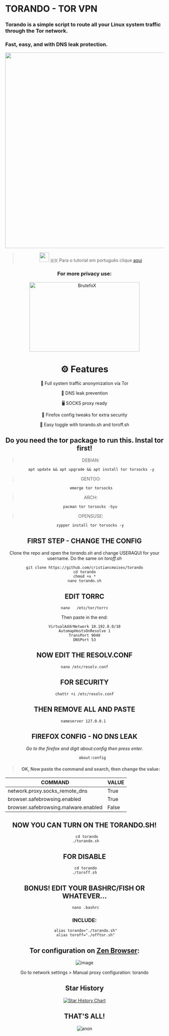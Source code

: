 # TORANDO - TOR VPN
### Torando is a simple script to route all your Linux system traffic through the Tor network.
### Fast, easy, and with DNS leak protection.

<p align="center"> 
<img src="https://github.com/cristiancmoises/torando/assets/86272521/045451b7-545a-4798-9df8-980b122b829d"  width="840"  height="620" />
<center/>
<p/>
         
> <img src="https://github.com/cristiancmoises/torando/assets/86272521/241a6f7f-ba74-4e8d-95f7-9b783ee824fd"  width="30"  height="30" /> 🇧🇷 Para o tutorial em português clique [aqui](https://github.com/cristiancmoises/torando/blob/main/LEIA-ME.md)

### For more privacy use:
<a href="https://github.com/cristiancmoises/brutefox" target="_blank">
<img src="https://github.com/cristiancmoises/brutefox/assets/86272521/15afb340-af3f-4c3b-b029-d80ab0da59a0" width="350" height="220" alt="BrutefoX"/></a>


# ⚙️ Features

🔐 Full system traffic anonymization via Tor

🧅 DNS leak prevention

🖥️ SOCKS proxy ready

🦊 Firefox config tweaks for extra security

📜 Easy toggle with torando.sh and toroff.sh
## Do you need the tor package to run this. Instal tor first!
> DEBIAN:
              
          apt update && apt upgrade && apt install tor torsocks -y
> GENTOO: 
       
          emerge tor torsocks

> ARCH: 
          
         pacman tor torsocks -Syu

> OPENSUSE: 
          
         zypper install tor torsocks -y

## FIRST STEP - CHANGE THE CONFIG
Clone the repo and open the _torando.sh_ and change USERAQUI for your username.
Do the same on _toroff.sh_

    git clone https://github.com/cristiancmoises/torando
    cd torando
    chmod +x *
    nano torando.sh
    
## EDIT TORRC

    nano   /etc/tor/torrc

Then paste in the end:

    VirtualAddrNetwork 10.192.0.0/10
    AutomapHostsOnResolve 1
    TransPort 9040
    DNSPort 53

## NOW EDIT THE RESOLV.CONF

    nano /etc/resolv.conf

## FOR SECURITY

    chattr +i /etc/resolv.conf
    
## THEN REMOVE ALL AND PASTE
    nameserver 127.0.0.1 
    
## FIREFOX CONFIG - NO DNS LEAK
_Go to the firefox and digit *about:config* then press enter._
                
           about:config

> #### OK, Now paste the command and search, then change the value:
|    COMMAND             |     VALUE                        |
|------------------------|----------------------------------|
|network.proxy.socks_remote_dns |  True                     |
|browser.safebrowsing.enabled |    True                     |
|browser.safebrowsing.malware.enabled |   False             |

## NOW YOU CAN TURN ON THE TORANDO.SH!
      cd torando
     ./torando.sh
## FOR DISABLE
     cd torando
    ./toroff.sh

## BONUS! EDIT YOUR BASHRC/FISH OR WHATEVER... 
     nano .bashrc
### INCLUDE:
     alias torando="./torando.sh"
     alias toroff="./offtor.sh"

## Tor configuration on [Zen Browser](https://zen-browser.app/):
![image](https://github.com/user-attachments/assets/a2e12641-a15b-49f9-aaaf-8fd14782788c)


Go to network settings > Manual proxy configuration: torando

## Star History

[![Star History Chart](https://api.star-history.com/svg?repos=cristiancmoises/torando&type=Date)](https://star-history.com/#cristiancmoises/torando&Date)

## THAT'S ALL! 
![anon](https://github.com/cristiancmoises/torando/assets/86272521/9df06b1d-cff7-4c02-a6fb-c7add5ef27e3)


